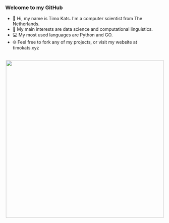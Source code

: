 <h3>Welcome to my GitHub</h3>
<ul>
  <li>👋 Hi, my name is Timo Kats. I'm a computer scientist from The Netherlands.</li>
  <li>🧪 My main interests are data science and computational linguistics.</li>
  <li>💻 My most used languages are Python and GO.</li>
  <li>🌐 Feel free to fork any of my projects, or visit my website at timokats.xyz</li>
</ul>
<br />
<center>
  <img height=500 src="https://github-readme-stats.vercel.app/api/top-langs/?username=timokats&layout=compact&card_width=850" />
</center>
